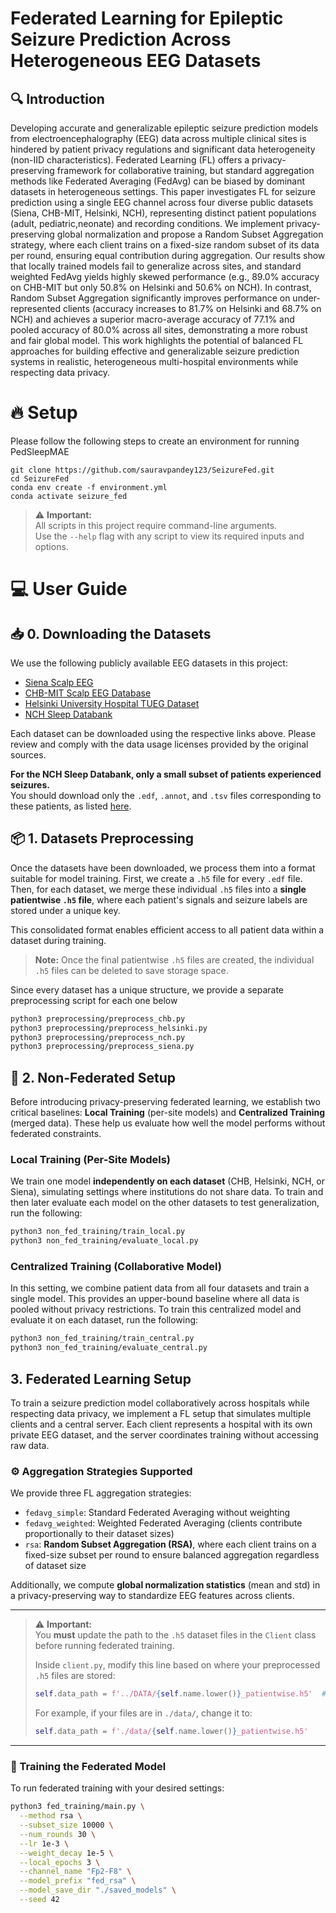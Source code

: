 # Federated Learning for Epileptic Seizure Prediction Across Heterogeneous EEG Datasets


## :mag: Introduction
Developing accurate and generalizable epileptic seizure prediction models from electroencephalography (EEG) data across multiple clinical sites is hindered by patient privacy regulations and significant data heterogeneity (non-IID characteristics). Federated Learning (FL) offers a privacy-preserving framework for collaborative training, but standard aggregation methods like Federated Averaging (FedAvg) can be biased by dominant datasets in heterogeneous settings. This paper investigates FL for seizure prediction using a single EEG channel across four diverse public datasets (Siena, CHB-MIT, Helsinki, NCH), representing distinct patient populations (adult, pediatric,neonate) and recording conditions. We implement privacy-preserving global normalization and propose a Random Subset Aggregation strategy, where each client trains on a fixed-size random subset of its data per round, ensuring equal contribution during aggregation. Our results show
that locally trained models fail to generalize across sites, and standard weighted FedAvg yields highly skewed performance (e.g., 89.0% accuracy on CHB-MIT but only 50.8% on Helsinki and 50.6% on NCH). In contrast, Random Subset Aggregation significantly improves performance on under-represented clients (accuracy increases to 81.7% on Helsinki and 68.7% on NCH) and achieves a superior macro-average accuracy of 77.1% and pooled accuracy of 80.0% across all sites, demonstrating a
more robust and fair global model. This work highlights the potential of balanced FL approaches for building effective and generalizable seizure prediction systems in realistic, heterogeneous multi-hospital environments while respecting data privacy.

# :fire: Setup 
Please follow the following steps to create an environment for running PedSleepMAE

```
git clone https://github.com/sauravpandey123/SeizureFed.git
cd SeizureFed
conda env create -f environment.yml
conda activate seizure_fed
```

> ⚠️ **Important:**  
> All scripts in this project require command-line arguments.  
> Use the `--help` flag with any script to view its required inputs and options.



# :computer: User Guide 
## :inbox_tray:  0. Downloading the Datasets

We use the following publicly available EEG datasets in this project:

- [Siena Scalp EEG](https://physionet.org/content/siena-scalp-eeg/1.0.0/)
- [CHB-MIT Scalp EEG Database](https://physionet.org/content/chbmit/1.0.0/)
- [Helsinki University Hospital TUEG Dataset](https://zenodo.org/records/2547147)
- [NCH Sleep Databank](https://sleepdata.org/datasets/nchsdb)

Each dataset can be downloaded using the respective links above. Please review and comply with the data usage licenses provided by the original sources.

**For the NCH Sleep Databank, only a small subset of patients experienced seizures.**  
You should download only the `.edf`, `.annot`, and `.tsv` files corresponding to these patients, as listed [here](NCH_Seizure_Patients.md).

## 📦 1. Datasets Preprocessing

Once the datasets have been downloaded, we process them into a format suitable for model training. First, we create a `.h5` file for every `.edf` file. Then, for each dataset, we merge these individual `.h5` files into a **single patientwise `.h5` file**, where each patient's signals and seizure labels are stored under a unique key.

This consolidated format enables efficient access to all patient data within a dataset during training.

> **Note:** Once the final patientwise `.h5` files are created, the individual `.h5` files can be deleted to save storage space.

Since every dataset has a unique structure, we provide a separate preprocessing script for each one below

```bash
python3 preprocessing/preprocess_chb.py
python3 preprocessing/preprocess_helsinki.py
python3 preprocessing/preprocess_nch.py
python3 preprocessing/preprocess_siena.py
```
## 🧪 2. Non-Federated Setup

Before introducing privacy-preserving federated learning, we establish two critical baselines: **Local Training** (per-site models) and **Centralized Training** (merged data). These help us evaluate how well the model performs without federated constraints.

### Local Training (Per-Site Models)

We train one model **independently on each dataset** (CHB, Helsinki, NCH, or Siena), simulating settings where institutions do not share data. To train and then later evaluate each model on the other datasets to test generalization, run the following:

```bash
python3 non_fed_training/train_local.py
python3 non_fed_training/evaluate_local.py
```

### Centralized Training (Collaborative Model)

In this setting, we combine patient data from all four datasets and train a single model. This provides an upper-bound baseline where all data is pooled without privacy restrictions. To train this centralized model and evaluate it on each dataset, run the following:

```bash
python3 non_fed_training/train_central.py
python3 non_fed_training/evaluate_central.py
```

## 3. Federated Learning Setup

To train a seizure prediction model collaboratively across hospitals while respecting data privacy, we implement a FL setup that simulates multiple clients and a central server. Each client represents a hospital with its own private EEG dataset, and the server coordinates training without accessing raw data.

### ⚙️ Aggregation Strategies Supported

We provide three FL aggregation strategies:

- `fedavg_simple`: Standard Federated Averaging without weighting  
- `fedavg_weighted`: Weighted Federated Averaging (clients contribute proportionally to their dataset sizes)  
- `rsa`: **Random Subset Aggregation (RSA)**, where each client trains on a fixed-size subset per round to ensure balanced aggregation regardless of dataset size

Additionally, we compute **global normalization statistics** (mean and std) in a privacy-preserving way to standardize EEG features across clients.

---

> ⚠️ **Important:**  
> You **must** update the path to the `.h5` dataset files in the `Client` class before running federated training.  
>  
> Inside `client.py`, modify this line based on where your preprocessed `.h5` files are stored:
> ```python
> self.data_path = f'../DATA/{self.name.lower()}_patientwise.h5'  # <-- Update this path
> ```
> For example, if your files are in `./data/`, change it to:
> ```python
> self.data_path = f'./data/{self.name.lower()}_patientwise.h5'
> ```

---

### 🧪 Training the Federated Model

To run federated training with your desired settings:

```bash
python3 fed_training/main.py \
  --method rsa \
  --subset_size 10000 \
  --num_rounds 30 \
  --lr 1e-3 \
  --weight_decay 1e-5 \
  --local_epochs 3 \
  --channel_name "Fp2-F8" \
  --model_prefix "fed_rsa" \
  --model_save_dir "./saved_models" \
  --seed 42

